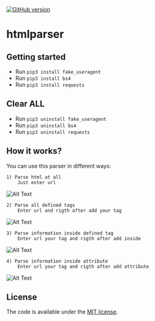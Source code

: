 [![GitHub version](https://badge.fury.io/gh/twinpixxx%2Fhtmlparser.svg)](https://badge.fury.io/gh/twinpixxx%2Fhtmlparser)


# htmlparser


## Getting started

- Run `pip3 install fake_useragent`
- Run `pip3 install bs4`
- Run `pip3 install requests`


## Clear ALL

- Run `pip3 uninstall fake_useragent`
- Run `pip3 uninstall bs4`
- Run `pip3 uninstall requests`


## How it works?

You can use this parser in different ways:
	
	
	1) Parse html at all 
		Just enter url
![Alt Text](https://puu.sh/Cxkt7/d29b661b96.gif)
	
	
	2) Parse all defined tags
		Enter url and rigth after add your tag
![Alt Text](https://puu.sh/Cxktk/f562c4d7bc.gif)
	
	
	3) Parse information inside defined tag
		Enter url your tag and rigth after add inside
![Alt Text](https://puu.sh/Cxktt/47ddc00a2d.gif)
	
	
	4) Parse information inside attribute
		Enter url your tag and rigth after add attribute
![Alt Text](https://puu.sh/CxktE/0d7fab0fa7.gif)


## License

The code is available under the [MIT license](LICENSE.md).